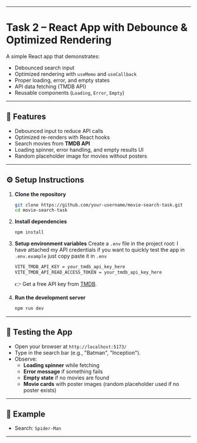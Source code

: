 -----

# Task 2 – React App with Debounce & Optimized Rendering

A simple React app that demonstrates:

  * Debounced search input
  * Optimized rendering with `useMemo` and `useCallback`
  * Proper loading, error, and empty states
  * API data fetching (TMDB API)
  * Reusable components (`Loading`, `Error`, `Empty`)

-----

## 🚀 Features

  
  * Debounced input to reduce API calls
  * Optimized re-renders with React hooks
  * Search movies from **TMDB API**
  * Loading spinner, error handling, and empty results UI
  * Random placeholder image for movies without posters

-----

## ⚙️ Setup Instructions

1.  **Clone the repository**

    ```bash
    git clone https://github.com/your-username/movie-search-task.git
    cd movie-search-task
    ```

2.  **Install dependencies**

    ```bash
    npm install
    ```

3.  **Setup environment variables**
    Create a `.env` file in the project root: I have attached my API credentials if you want to quickly test the app in `.env.example` just copy paste it in `.env`

    ```bash
    VITE_TMDB_API_KEY = your_tmdb_api_key_here
    VITE_TMDB_API_READ_ACCESS_TOKEN = your_tmdb_api_key_here
    ```

    👉 Get a free API key from [TMDB](https://www.themoviedb.org/).

4.  **Run the development server**

    ```bash
    npm run dev
    ```

-----

## 🧪 Testing the App

  * Open your browser at `http://localhost:5173/`
  * Type in the search bar (e.g., "Batman", "Inception").
  * Observe:
      * **Loading spinner** while fetching
      * **Error message** if something fails
      * **Empty state** if no movies are found
      * **Movie cards** with poster images
        (random placeholder used if no poster exists)

-----

## 📸 Example

  * Search: `Spider-Man`

-----